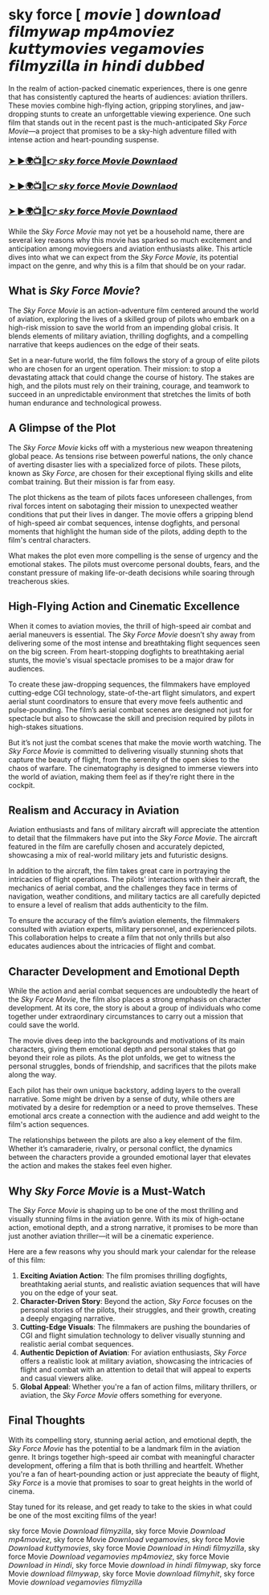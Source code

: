 # sky force [ 𝙢𝙤𝙫𝙞𝙚 ] 𝙙𝙤𝙬𝙣𝙡𝙤𝙖𝙙 𝙛𝙞𝙡𝙢𝙮𝙬𝙖𝙥 𝙢𝙥4𝙢𝙤𝙫𝙞𝙚𝙯 𝙠𝙪𝙩𝙩𝙮𝙢𝙤𝙫𝙞𝙚𝙨 𝙫𝙚𝙜𝙖𝙢𝙤𝙫𝙞𝙚𝙨  𝙛𝙞𝙡𝙢𝙮𝙯𝙞𝙡𝙡𝙖 𝙞𝙣 𝙝𝙞𝙣𝙙𝙞 𝙙𝙪𝙗𝙗𝙚𝙙

In the realm of action-packed cinematic experiences, there is one genre that has consistently captured the hearts of audiences: aviation thrillers. These movies combine high-flying action, gripping storylines, and jaw-dropping stunts to create an unforgettable viewing experience. One such film that stands out in the recent past is the much-anticipated *Sky Force Movie*—a project that promises to be a sky-high adventure filled with intense action and heart-pounding suspense.

<h3><a href="https://movieslink.short.gy/Sky-force">➤ ►🌍📺📱👉 𝙨𝙠𝙮 𝙛𝙤𝙧𝙘𝙚 𝙈𝙤𝙫𝙞𝙚 𝘿𝙤𝙬𝙣𝙡𝙖𝙤𝙙</a></h3>

<h3><a href="https://movieslink.short.gy/Sky-force">➤ ►🌍📺📱👉 𝙨𝙠𝙮 𝙛𝙤𝙧𝙘𝙚 𝙈𝙤𝙫𝙞𝙚 𝘿𝙤𝙬𝙣𝙡𝙖𝙤𝙙</a></h3>

<h3><a href="https://movieslink.short.gy/Sky-force">➤ ►🌍📺📱👉 𝙨𝙠𝙮 𝙛𝙤𝙧𝙘𝙚 𝙈𝙤𝙫𝙞𝙚 𝘿𝙤𝙬𝙣𝙡𝙖𝙤𝙙</a></h3>

While the *Sky Force Movie* may not yet be a household name, there are several key reasons why this movie has sparked so much excitement and anticipation among moviegoers and aviation enthusiasts alike. This article dives into what we can expect from the *Sky Force Movie*, its potential impact on the genre, and why this is a film that should be on your radar.

## What is *Sky Force Movie*?

The *Sky Force Movie* is an action-adventure film centered around the world of aviation, exploring the lives of a skilled group of pilots who embark on a high-risk mission to save the world from an impending global crisis. It blends elements of military aviation, thrilling dogfights, and a compelling narrative that keeps audiences on the edge of their seats.

Set in a near-future world, the film follows the story of a group of elite pilots who are chosen for an urgent operation. Their mission: to stop a devastating attack that could change the course of history. The stakes are high, and the pilots must rely on their training, courage, and teamwork to succeed in an unpredictable environment that stretches the limits of both human endurance and technological prowess.

## A Glimpse of the Plot

The *Sky Force Movie* kicks off with a mysterious new weapon threatening global peace. As tensions rise between powerful nations, the only chance of averting disaster lies with a specialized force of pilots. These pilots, known as *Sky Force*, are chosen for their exceptional flying skills and elite combat training. But their mission is far from easy.

The plot thickens as the team of pilots faces unforeseen challenges, from rival forces intent on sabotaging their mission to unexpected weather conditions that put their lives in danger. The movie offers a gripping blend of high-speed air combat sequences, intense dogfights, and personal moments that highlight the human side of the pilots, adding depth to the film's central characters.

What makes the plot even more compelling is the sense of urgency and the emotional stakes. The pilots must overcome personal doubts, fears, and the constant pressure of making life-or-death decisions while soaring through treacherous skies.

## High-Flying Action and Cinematic Excellence

When it comes to aviation movies, the thrill of high-speed air combat and aerial maneuvers is essential. The *Sky Force Movie* doesn’t shy away from delivering some of the most intense and breathtaking flight sequences seen on the big screen. From heart-stopping dogfights to breathtaking aerial stunts, the movie's visual spectacle promises to be a major draw for audiences.

To create these jaw-dropping sequences, the filmmakers have employed cutting-edge CGI technology, state-of-the-art flight simulators, and expert aerial stunt coordinators to ensure that every move feels authentic and pulse-pounding. The film’s aerial combat scenes are designed not just for spectacle but also to showcase the skill and precision required by pilots in high-stakes situations.

But it’s not just the combat scenes that make the movie worth watching. The *Sky Force Movie* is committed to delivering visually stunning shots that capture the beauty of flight, from the serenity of the open skies to the chaos of warfare. The cinematography is designed to immerse viewers into the world of aviation, making them feel as if they’re right there in the cockpit.

## Realism and Accuracy in Aviation

Aviation enthusiasts and fans of military aircraft will appreciate the attention to detail that the filmmakers have put into the *Sky Force Movie*. The aircraft featured in the film are carefully chosen and accurately depicted, showcasing a mix of real-world military jets and futuristic designs.

In addition to the aircraft, the film takes great care in portraying the intricacies of flight operations. The pilots' interactions with their aircraft, the mechanics of aerial combat, and the challenges they face in terms of navigation, weather conditions, and military tactics are all carefully depicted to ensure a level of realism that adds authenticity to the film.

To ensure the accuracy of the film’s aviation elements, the filmmakers consulted with aviation experts, military personnel, and experienced pilots. This collaboration helps to create a film that not only thrills but also educates audiences about the intricacies of flight and combat.

## Character Development and Emotional Depth

While the action and aerial combat sequences are undoubtedly the heart of the *Sky Force Movie*, the film also places a strong emphasis on character development. At its core, the story is about a group of individuals who come together under extraordinary circumstances to carry out a mission that could save the world.

The movie dives deep into the backgrounds and motivations of its main characters, giving them emotional depth and personal stakes that go beyond their role as pilots. As the plot unfolds, we get to witness the personal struggles, bonds of friendship, and sacrifices that the pilots make along the way.

Each pilot has their own unique backstory, adding layers to the overall narrative. Some might be driven by a sense of duty, while others are motivated by a desire for redemption or a need to prove themselves. These emotional arcs create a connection with the audience and add weight to the film's action sequences.

The relationships between the pilots are also a key element of the film. Whether it’s camaraderie, rivalry, or personal conflict, the dynamics between the characters provide a grounded emotional layer that elevates the action and makes the stakes feel even higher.

## Why *Sky Force Movie* is a Must-Watch

The *Sky Force Movie* is shaping up to be one of the most thrilling and visually stunning films in the aviation genre. With its mix of high-octane action, emotional depth, and a strong narrative, it promises to be more than just another aviation thriller—it will be a cinematic experience.

Here are a few reasons why you should mark your calendar for the release of this film:

1. **Exciting Aviation Action**: The film promises thrilling dogfights, breathtaking aerial stunts, and realistic aviation sequences that will have you on the edge of your seat.
2. **Character-Driven Story**: Beyond the action, *Sky Force* focuses on the personal stories of the pilots, their struggles, and their growth, creating a deeply engaging narrative.
3. **Cutting-Edge Visuals**: The filmmakers are pushing the boundaries of CGI and flight simulation technology to deliver visually stunning and realistic aerial combat sequences.
4. **Authentic Depiction of Aviation**: For aviation enthusiasts, *Sky Force* offers a realistic look at military aviation, showcasing the intricacies of flight and combat with an attention to detail that will appeal to experts and casual viewers alike.
5. **Global Appeal**: Whether you're a fan of action films, military thrillers, or aviation, the *Sky Force Movie* offers something for everyone.

## Final Thoughts

With its compelling story, stunning aerial action, and emotional depth, the *Sky Force Movie* has the potential to be a landmark film in the aviation genre. It brings together high-speed air combat with meaningful character development, offering a film that is both thrilling and heartfelt. Whether you're a fan of heart-pounding action or just appreciate the beauty of flight, *Sky Force* is a movie that promises to soar to great heights in the world of cinema.

Stay tuned for its release, and get ready to take to the skies in what could be one of the most exciting films of the year!

sky force Movie 𝘋𝘰𝘸𝘯𝘭𝘰𝘢𝘥 𝘧𝘪𝘭𝘮𝘺𝘻𝘪𝘭𝘭𝘢, sky force Movie 𝘋𝘰𝘸𝘯𝘭𝘰𝘢𝘥 𝘮𝘱4𝘮𝘰𝘷𝘪𝘦𝘻, sky force Movie 𝘋𝘰𝘸𝘯𝘭𝘰𝘢𝘥 𝘷𝘦𝘨𝘢𝘮𝘰𝘷𝘪𝘦𝘴, sky force Movie 𝘋𝘰𝘸𝘯𝘭𝘰𝘢𝘥 𝘬𝘶𝘵𝘵𝘺𝘮𝘰𝘷𝘪𝘦𝘴, sky force Movie 𝘋𝘰𝘸𝘯𝘭𝘰𝘢𝘥 𝘪𝘯 𝘏𝘪𝘯𝘥𝘪 𝘧𝘪𝘭𝘮𝘺𝘻𝘪𝘭𝘭𝘢, sky force Movie 𝘋𝘰𝘸𝘯𝘭𝘰𝘢𝘥 𝘷𝘦𝘨𝘢𝘮𝘰𝘷𝘪𝘦𝘴 𝘮𝘱4𝘮𝘰𝘷𝘪𝘦𝘻, sky force Movie 𝘋𝘰𝘸𝘯𝘭𝘰𝘢𝘥 𝘪𝘯 𝘏𝘪𝘯𝘥𝘪, sky force Movie 𝘥𝘰𝘸𝘯𝘭𝘰𝘢𝘥 𝘪𝘯 𝘩𝘪𝘯𝘥𝘪 𝘧𝘪𝘭𝘮𝘺𝘸𝘢𝘱, sky force Movie 𝘥𝘰𝘸𝘯𝘭𝘰𝘢𝘥 𝘧𝘪𝘭𝘮𝘺𝘸𝘢𝘱, sky force Movie 𝘥𝘰𝘸𝘯𝘭𝘰𝘢𝘥 𝘧𝘪𝘭𝘮𝘺𝘩𝘪𝘵, sky force Movie 𝘥𝘰𝘸𝘯𝘭𝘰𝘢𝘥 𝘷𝘦𝘨𝘢𝘮𝘰𝘷𝘪𝘦𝘴 𝘧𝘪𝘭𝘮𝘺𝘻𝘪𝘭𝘭𝘢
 
